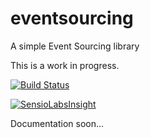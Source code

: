 # eventsourcing
A simple Event Sourcing library

This is a work in progress.

[![Build Status](https://travis-ci.org/franiglesias/eventsourcing.svg?branch=master)](https://travis-ci.org/franiglesias/eventsourcing)

[![SensioLabsInsight](https://insight.sensiolabs.com/projects/cb895cff-62f6-473a-87ee-b1553f5f2d71/mini.png)](https://insight.sensiolabs.com/projects/cb895cff-62f6-473a-87ee-b1553f5f2d71)

Documentation soon...
